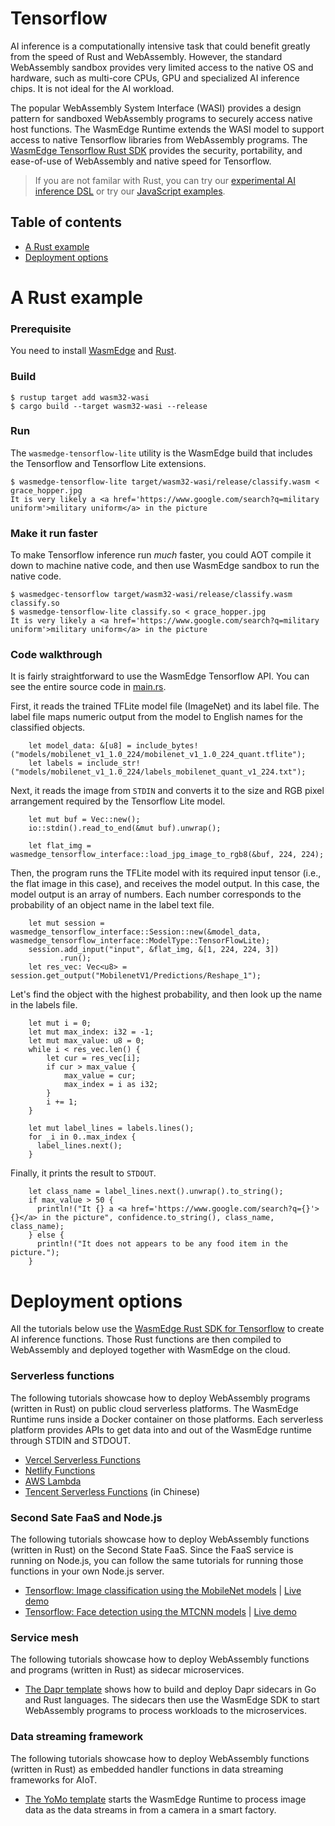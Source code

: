 # Tensorflow

AI inference is a computationally intensive task that could benefit greatly from the speed of Rust and WebAssembly. However, the standard WebAssembly sandbox provides very limited access to the native OS and hardware, such as multi-core CPUs, GPU and specialized AI inference chips. It is not ideal for the AI workload.

The popular WebAssembly System Interface (WASI) provides a design pattern for sandboxed WebAssembly programs to securely access native host functions. The WasmEdge Runtime extends the WASI model to support access to native Tensorflow libraries from WebAssembly programs. The [WasmEdge Tensorflow Rust SDK](https://github.com/second-state/wasmedge_tensorflow_interface) provides the security, portability, and ease-of-use of WebAssembly and native speed for Tensorflow.

> If you are not familar with Rust, you can try our [experimental AI inference DSL](https://github.com/second-state/wasm-learning/tree/master/cli/classify_yml) or try our [JavaScript examples](../js/tensorflow.md).

## Table of contents

* [A Rust example](#a-rust-example)
* [Deployment options](#deployment-options)

# A Rust example

### Prerequisite

You need to install [WasmEdge](https://github.com/WasmEdge/WasmEdge/blob/master/docs/install.md) and [Rust](https://www.rust-lang.org/tools/install).

### Build

```
$ rustup target add wasm32-wasi
$ cargo build --target wasm32-wasi --release
```

### Run

The `wasmedge-tensorflow-lite` utility is the WasmEdge build that includes the Tensorflow and Tensorflow Lite extensions.

```
$ wasmedge-tensorflow-lite target/wasm32-wasi/release/classify.wasm < grace_hopper.jpg
It is very likely a <a href='https://www.google.com/search?q=military uniform'>military uniform</a> in the picture
```

### Make it run faster

To make Tensorflow inference run *much* faster, you could AOT compile it down to machine native code, and then use WasmEdge sandbox to run the native code.

```
$ wasmedgec-tensorflow target/wasm32-wasi/release/classify.wasm classify.so
$ wasmedge-tensorflow-lite classify.so < grace_hopper.jpg
It is very likely a <a href='https://www.google.com/search?q=military uniform'>military uniform</a> in the picture
```

### Code walkthrough

It is fairly straightforward to use the WasmEdge Tensorflow API. You can see the entire source code in [main.rs](https://github.com/second-state/wasm-learning/blob/master/cli/tflite/src/main.rs).

First, it reads the trained TFLite model file (ImageNet) and its label file. The label file maps numeric output from the model to English names for the classified objects.

```
    let model_data: &[u8] = include_bytes!("models/mobilenet_v1_1.0_224/mobilenet_v1_1.0_224_quant.tflite");
    let labels = include_str!("models/mobilenet_v1_1.0_224/labels_mobilenet_quant_v1_224.txt");
```


Next, it reads the image from `STDIN` and converts it to the size and RGB pixel arrangement required by the Tensorflow Lite model.

```
    let mut buf = Vec::new();
    io::stdin().read_to_end(&mut buf).unwrap();

    let flat_img = wasmedge_tensorflow_interface::load_jpg_image_to_rgb8(&buf, 224, 224);
```

Then, the program runs the TFLite model with its required input tensor (i.e., the flat image in this case), and receives the model output. In this case, the model output is an array of numbers. Each number corresponds to the probability of an object name in the label text file.

```
    let mut session = wasmedge_tensorflow_interface::Session::new(&model_data, wasmedge_tensorflow_interface::ModelType::TensorFlowLite);
    session.add_input("input", &flat_img, &[1, 224, 224, 3])
           .run();
    let res_vec: Vec<u8> = session.get_output("MobilenetV1/Predictions/Reshape_1");
```

Let's find the object with the highest probability, and then look up the name in the labels file.

```
    let mut i = 0;
    let mut max_index: i32 = -1;
    let mut max_value: u8 = 0;
    while i < res_vec.len() {
        let cur = res_vec[i];
        if cur > max_value {
            max_value = cur;
            max_index = i as i32;
        }
        i += 1;
    }

    let mut label_lines = labels.lines();
    for _i in 0..max_index {
      label_lines.next();
    }

```

Finally, it prints the result to `STDOUT`.

```
    let class_name = label_lines.next().unwrap().to_string();
    if max_value > 50 {
      println!("It {} a <a href='https://www.google.com/search?q={}'>{}</a> in the picture", confidence.to_string(), class_name, class_name);
    } else {
      println!("It does not appears to be any food item in the picture.");
    }
```



# Deployment options

All the tutorials below use the [WasmEdge Rust SDK for Tensorflow](https://github.com/second-state/wasmedge_tensorflow_interface) to create AI inference functions. Those Rust functions are then compiled to WebAssembly and deployed together with WasmEdge on the cloud. 

### Serverless functions

The following tutorials showcase how to deploy WebAssembly programs (written in Rust) on public cloud serverless platforms. The WasmEdge Runtime runs inside a Docker container on those platforms. Each serverless platform provides APIs to get data into and out of the WasmEdge runtime through STDIN and STDOUT.

* [Vercel Serverless Functions](https://www.secondstate.io/articles/vercel-wasmedge-webassembly-rust/)
* [Netlify Functions](https://www.secondstate.io/articles/netlify-wasmedge-webassembly-rust-serverless/)
* [AWS Lambda](https://github.com/second-state/aws-lambda-wasm-runtime)
* [Tencent Serverless Functions](https://github.com/second-state/tencent-scf-wasm-runtime) (in Chinese)

### Second Sate FaaS and Node.js

The following tutorials showcase how to deploy WebAssembly functions (written in Rust) on the Second State FaaS. Since the FaaS service is running on Node.js, you can follow the same tutorials for running those functions in your own Node.js server.

* [Tensorflow: Image classification using the MobileNet models](https://www.secondstate.io/articles/faas-image-classification/) | [Live demo](https://second-state.github.io/wasm-learning/faas/mobilenet/html/index.html)
* [Tensorflow: Face detection using the MTCNN models](https://www.secondstate.io/articles/faas-face-detection/) | [Live demo](https://second-state.github.io/wasm-learning/faas/mtcnn/html/index.html)

### Service mesh

The following tutorials showcase how to deploy WebAssembly functions and programs (written in Rust) as sidecar microservices. 

* [The Dapr template](https://github.com/second-state/dapr-wasm) shows how to build and deploy Dapr sidecars in Go and Rust languages. The sidecars then use the WasmEdge SDK to start WebAssembly programs to process workloads to the microservices.

### Data streaming framework

The following tutorials showcase how to deploy WebAssembly functions (written in Rust) as embedded handler functions in data streaming frameworks for AIoT.

* [The YoMo template](https://www.secondstate.io/articles/yomo-wasmedge-real-time-data-streams/) starts the WasmEdge Runtime to process image data as the data streams in from a camera in a smart factory.


